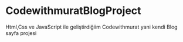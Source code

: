 # CodewithmuratBlogProject
Html,Css ve JavaScript  ile geliştirdiğiim Codewithmurat yani kendi Blog sayfa projesi
